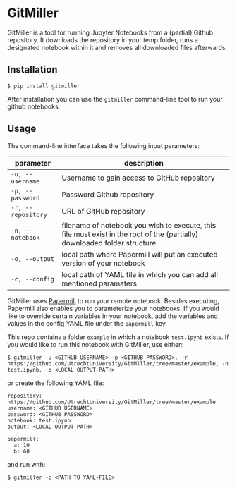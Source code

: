 
# GitMiller

GitMiller is a tool for running Jupyter Notebooks from a (partial) Github repository. It downloads the repository in your temp folder, runs a designated notebook within it and removes all downloaded files afterwards.

## Installation

`$ pip install gitmiller`

After installation you can use the `gitmiller` command-line tool to run your github notebooks.

## Usage

The command-line interface takes the following input parameters:

| parameter | description |
| --- | --- |
| `-u, --username` | Username to gain access to GitHub repository |
| `-p, --password` | Password Github repository |
| `-r, --repository` | URL of GitHub repository |
| `-n, --notebook` | filename of notebook you wish to execute, this file must exist in the root of the (partially) downloaded folder structure.|
| `-o, --output` | local path where Papermill will put an executed version of your notebook |
| `-c, --config` | local path of YAML file in which you can add all mentioned paramaters |

GitMiller uses [Papermill](https://github.com/nteract/papermill) to run your remote notebook. Besides executing, Papermill also enables you to parameterize your notebooks. If you would like to override certain variables in your notebook, add the variables and values in the config YAML file under the `papermill` key.

This repo contains a folder `example` in which a notebook `test.ipynb` exists. If you would like to run this notebook with GitMiller, use either:

```
$ gitmiller -u <GITHUB USERNAME> -p <GITHUB PASSWORD>, -r https://github.com/UtrechtUniversity/GitMiller/tree/master/example, -n test.ipynb, -o <LOCAL OUTPUT-PATH>
```
or create the following YAML file:
```
repository: https://github.com/UtrechtUniversity/GitMiller/tree/master/example
username: <GITHUB USERNAME>
password: <GITHUB PASSWORD>
notebook: test.ipynb
output: <LOCAL OUTPUT-PATH>

papermill:
  a: 10
  b: 60
```
and run with:
```
$ gitmiller -c <PATH TO YAML-FILE>
```



